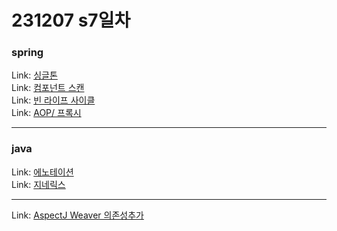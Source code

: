 # 231207 s7일차


### spring

Link: [싱글톤](https://blog.naver.com/dkumylove/223288781233)<br>
Link: [컴포넌트 스캔](https://blog.naver.com/dkumylove/223288821166)<br>
Link: [빈 라이프 사이클](https://blog.naver.com/dkumylove/223288826957)<br>
Link: [AOP/ 프록시](https://blog.naver.com/dkumylove/223288839497)<br>

-------------

### java

Link: [에노테이션](https://blog.naver.com/dkumylove/223285248261)<br>
Link: [지네릭스](https://blog.naver.com/dkumylove/223288836427)<br>

-------------

Link: [AspectJ Weaver 의존성추가](https://blog.naver.com/dkumylove/223288817213)<br>